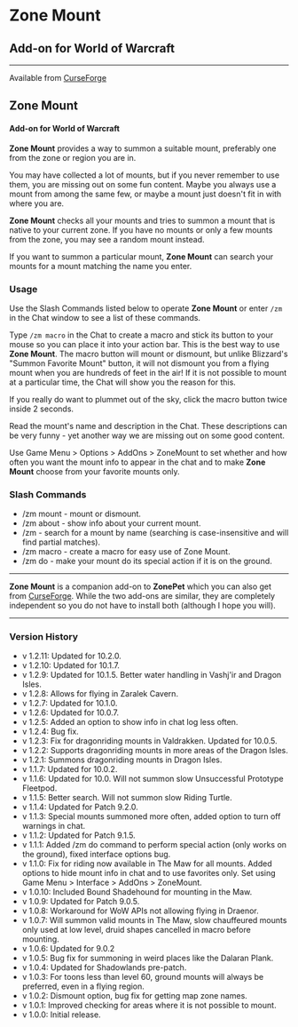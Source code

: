 # Zone Mount

## Add-on for World of Warcraft

---

Available from [CurseForge](https://wow.curseforge.com/projects/ZoneMount)

## Zone Mount

#### Add-on for World of Warcraft

**Zone Mount** provides a way to summon a suitable mount, preferably one from the zone or region you are in.

You may have collected a lot of mounts, but if you never remember to use them, you are missing out on some fun content. Maybe you always use a mount from among the same few, or maybe a mount just doesn't fit in with where you are.

**Zone Mount** checks all your mounts and tries to summon a mount that is native to your current zone. If you have no mounts or only a few mounts from the zone, you may see a random mount instead.

If you want to summon a particular mount, **Zone Mount** can search your mounts for a mount matching the name you enter.

### Usage

Use the Slash Commands listed below to operate **Zone Mount** or enter `/zm` in the Chat window to see a list of these commands.

Type `/zm macro` in the Chat to create a macro and stick its button to your mouse so you can place it into your action bar. This is the best way to use **Zone Mount**. The macro button will mount or dismount, but unlike Blizzard's "Summon Favorite Mount" button, it will not dismount you from a flying mount when you are hundreds of feet in the air! If it is not possible to mount at a particular time, the Chat will show you the reason for this.

If you really do want to plummet out of the sky, click the macro button twice inside 2 seconds.

Read the mount's name and description in the Chat. These descriptions can be very funny - yet another way we are missing out on some good content.

Use Game Menu > Options > AddOns > ZoneMount to set whether and how often you want the mount info to appear in the chat and to make **Zone Mount** choose from your favorite mounts only.

### Slash Commands

- /zm mount - mount or dismount.
- /zm about - show info about your current mount.
- /zm <name> - search for a mount by name (searching is case-insensitive and will find partial matches).
- /zm macro - create a macro for easy use of Zone Mount.
- /zm do - make your mount do its special action if it is on the ground.

---

**Zone Mount** is a companion add-on to **ZonePet** which you can also get from [CurseForge](https://wow.curseforge.com/projects/zonepet). While the two add-ons are similar, they are completely independent so you do not have to install both (although I hope you will).

---

### Version History

- v 1.2.11: Updated for 10.2.0.
- v 1.2.10: Updated for 10.1.7.
- v 1.2.9: Updated for 10.1.5. Better water handling in Vashj'ir and Dragon Isles.
- v 1.2.8: Allows for flying in Zaralek Cavern.
- v 1.2.7: Updated for 10.1.0.
- v 1.2.6: Updated for 10.0.7.
- v 1.2.5: Added an option to show info in chat log less often.
- v 1.2.4: Bug fix.
- v 1.2.3: Fix for dragonriding mounts in Valdrakken. Updated for 10.0.5.
- v 1.2.2: Supports dragonriding mounts in more areas of the Dragon Isles.
- v 1.2.1: Summons dragonriding mounts in Dragon Isles.
- v 1.1.7: Updated for 10.0.2.
- v 1.1.6: Updated for 10.0. Will not summon slow Unsuccessful Prototype Fleetpod.
- v 1.1.5: Better search. Will not summon slow Riding Turtle.
- v 1.1.4: Updated for Patch 9.2.0.
- v 1.1.3: Special mounts summoned more often, added option to turn off warnings in chat.
- v 1.1.2: Updated for Patch 9.1.5.
- v 1.1.1: Added /zm do command to perform special action (only works on the ground), fixed interface options bug.
- v 1.1.0: Fix for riding now available in The Maw for all mounts. Added options to hide mount info in chat and to use favorites only. Set using Game Menu > Interface > AddOns > ZoneMount.
- v 1.0.10: Included Bound Shadehound for mounting in the Maw.
- v 1.0.9: Updated for Patch 9.0.5.
- v 1.0.8: Workaround for WoW APIs not allowing flying in Draenor.
- v 1.0.7: Will summon valid mounts in The Maw, slow chauffeured mounts only used at low level, druid shapes cancelled in macro before mounting.
- v 1.0.6: Updated for 9.0.2
- v 1.0.5: Bug fix for summoning in weird places like the Dalaran Plank.
- v 1.0.4: Updated for Shadowlands pre-patch.
- v 1.0.3: For toons less than level 60, ground mounts will always be preferred, even in a flying region.
- v 1.0.2: Dismount option, bug fix for getting map zone names.
- v 1.0.1: Improved checking for areas where it is not possible to mount.
- v 1.0.0: Initial release.
